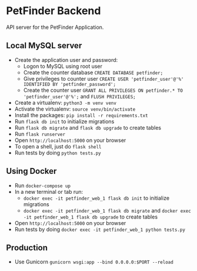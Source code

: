 # PetFinder Backend

API server for the PetFinder Application.

## Local MySQL server
- Create the application user and password:
    - Logon to MySQL using root user
    - Create the counter database `CREATE DATABASE petfinder;`
    - Give privileges to counter user `CREATE USER 'petfinder_user'@'%' IDENTIFIED BY 'petfinder_password';`  
    - Create the counter user `GRANT ALL PRIVILEGES ON petfinder.* TO 'petfinder_user'@'%';` and `FLUSH PRIVILEGES;`
- Create a virtualenv: `python3 -m venv venv`
- Activate the virtualenv: `source venv/bin/activate`
- Install the packages: `pip install -r requirements.txt`
- Run `flask db init` to initialize migrations
- Run `flask db migrate` and `flask db upgrade` to create tables
- Run `flask runserver`
- Open `http://localhost:5000` on your browser
- To open a shell, just do `flask shell`
- Run tests by doing `python tests.py`

## Using Docker
- Run `docker-compose up`
- In a new terminal or tab run:
    - `docker exec -it petfinder_web_1 flask db init` to initialize migrations
    - `docker exec -it petfinder_web_1 flask db migrate` and `docker exec -it petfinder_web_1 flask db upgrade` to create tables
- Open `http://localhost:5000` on your browser
- Run tests by doing `docker exec -it petfinder_web_1 python tests.py`

## Production
- Use Gunicorn `gunicorn wsgi:app --bind 0.0.0.0:$PORT --reload`
